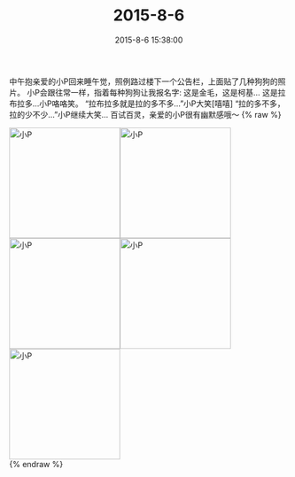 ﻿---
title: 2015-8-6
date: 2015-8-6 15:38:00
tags:
categories: 妈妈
---
中午抱亲爱的小P回来睡午觉，照例路过楼下一个公告栏，上面贴了几种狗狗的照片。
小P会跟往常一样，指着每种狗狗让我报名字:
这是金毛，这是柯基…
这是拉布拉多…小P咯咯笑。
“拉布拉多就是拉的多不多…”小P大笑[嘻嘻]
“拉的多不多，拉的少不少…”小P继续大笑…
百试百灵，亲爱的小P很有幽默感哦～
{% raw %}
<div style="width:500 px">
<div style="float:left; width:100 px"><img src="/2015-8-6/微信图片_20171011102544.jpg" width="200" alt="小P"></div>
<div style="float:left; width:100 px"><img src="/2015-8-6/微信图片_20171011102555.jpg" width="200" alt="小P"></div>
<div style="float:left; width:100 px"><img src="/2015-8-6/微信图片_20171011102604.jpg" width="200" alt="小P"></div>
<div style="float:left; width:100 px"><img src="/2015-8-6/微信图片_20171011102614.jpg" width="200" alt="小P"></div>
<div style="float:left; width:100 px"><img src="/2015-8-6/微信图片_20171011102623.jpg" width="200" alt="小P"></div>
<div style="clear:both"></div>
</div>
{% endraw %}